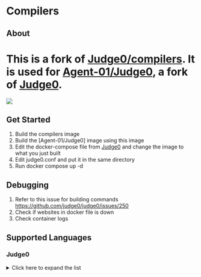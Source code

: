 # Compilers

## About
# **This is a fork of [Judge0/compilers](https://github.com/judge0/compilers). It is used for [Agent-01/Judge0](https://github.com/Agent-01/judge0-custom), a fork of [Judge0](https://github.com/judge0/judge0).**

<a href="https://www.buymeacoffee.com/xagentx"><img src="https://img.buymeacoffee.com/button-api/?text=Buy me a coffee&emoji=&slug=xagentx&button_colour=FFDD00&font_colour=000000&font_family=Cookie&outline_colour=000000&coffee_colour=ffffff" /></a>

## Get Started
1. Build the compilers image
2. Build the [Agent-01/Judge0] image using this image
3. Edit the docker-compose file from [Judge0](https://github.com/judge0/judge0) and change the image to what you just built
4. Edit judge0.conf and put it in the same directory
5. Run docker compose up -d

## Debugging
1. Refer to this issue for building commands https://github.com/judge0/judge0/issues/250
2. Check if websites in docker file is down
3. Check container logs

## Supported Languages

### Judge0
<details><summary>Click here to expand the list</summary>
<table>
<thead>
<tr>
<th style="text-align:center">#</th>
<th style="text-align:center">Name</th>
</tr>
</thead>
<tbody>
<tr>
<td style="text-align:center">1</td>
<td style="text-align:center">Assembly (NASM 2.14.02)</td>
</tr>
<tr>
<td style="text-align:center">2</td>
<td style="text-align:center">Brainfuck (5.0.0)</td>
</tr>
<tr>
<td style="text-align:center">3</td>
<td style="text-align:center">C (GCC 9.2.0)</td>
</tr>
<tr>
<td style="text-align:center">4</td>
<td style="text-align:center">C (GCC 12.3.0)</td>
</tr>
<tr>
<td style="text-align:center">5</td>
<td style="text-align:center">C# (Mono 6.12.0.206)</td>
</tr>
<tr>
<td style="text-align:center">6</td>
<td style="text-align:center">C++ 17 (GCC 9.2.0)</td>
</tr>
<tr>
<td style="text-align:center">7</td>
<td style="text-align:center">C++ 17 (GCC 12.3.0)</td>
</tr>
<tr>
<td style="text-align:center">8</td>
<td style="text-align:center">C++ 20 (GCC 12.3.0)</td>
</tr>
<tr>
<td style="text-align:center">9</td>
<td style="text-align:center">Go (1.22.2)</td>
</tr>
<tr>
<td style="text-align:center">10</td>
<td style="text-align:center">Haskell (GHC 8.8.4)</td>
</tr>
<tr>
<td style="text-align:center">11</td>
<td style="text-align:center">Java (OpenJDK 22.0.1)</td>
</tr>
<tr>
<td style="text-align:center">12</td>
<td style="text-align:center">JavaScript (Node.js 12.14.0)</td>
</tr>
<tr>
<td style="text-align:center">13</td>
<td style="text-align:center">Lua (5.4.6)</td>
</tr>
<tr>
<td style="text-align:center">14</td>
<td style="text-align:center">Pascal (FPC 3.2.2)</td>
</tr>
<tr>
<td style="text-align:center">15</td>
<td style="text-align:center">PHP (8.3.6)</td>
</tr>
<tr>
<td style="text-align:center">16</td>
<td style="text-align:center">Plain Text</td>
</tr>
<tr>
<td style="text-align:center">17</td>
<td style="text-align:center">Python (3.11.8)</td>
</tr>
<tr>
<td style="text-align:center">18</td>
<td style="text-align:center">Pypy (3.10)</td>
</tr>
<tr>
<td style="text-align:center">19</td>
<td style="text-align:center">R (4.4.0)</td>
</tr>
<tr>
<td style="text-align:center">20</td>
<td style="text-align:center">Ruby (3.3.1)</td>
</tr>
<tr>
<td style="text-align:center">21</td>
<td style="text-align:center">Rust (1.77.2)</td>
</tr>
<tr>
<td style="text-align:center">22</td>
<td style="text-align:center">SQL (SQLite 3.27.2)</td>
</tr>
</tbody>
</table>
</details>

